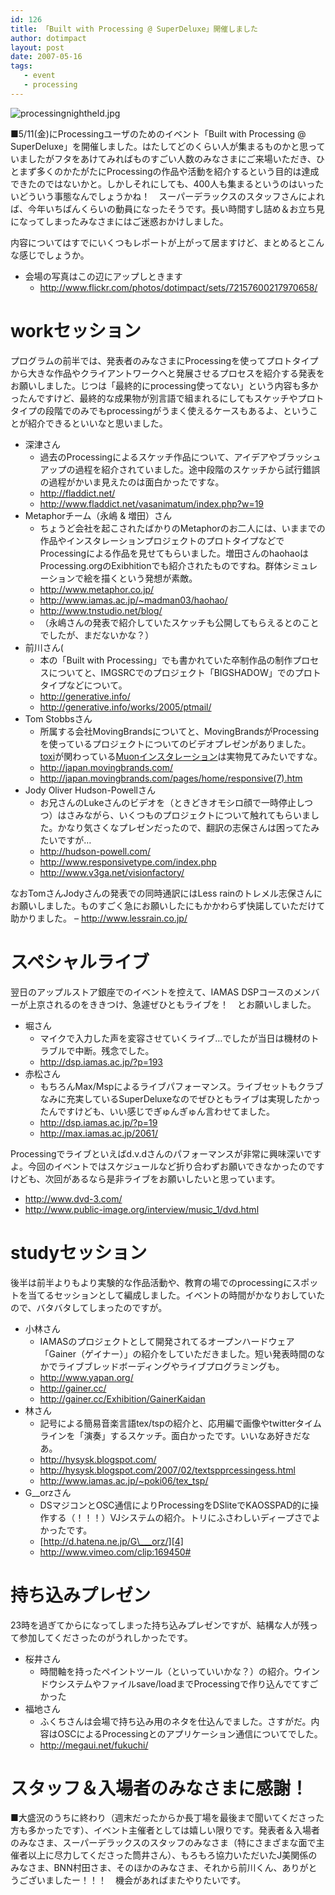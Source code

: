 ```yaml
---
id: 126
title: 「Built with Processing @ SuperDeluxe」開催しました
author: dotimpact
layout: post
date: 2007-05-16
tags:
   - event
   - processing
---
```

![processingnightheld.jpg][1]

■5/11(金)にProcessingユーザのためのイベント「Built with Processing @ SuperDeluxe」を開催しました。はたしてどのくらい人が集まるものかと思っていましたがフタをあけてみればものすごい人数のみなさまにご来場いただき、ひとまず多くのかたがたにProcessingの作品や活動を紹介するという目的は達成できたのではないかと。しかしそれにしても、400人も集まるというのはいったいどういう事態なんでしょうかね！　スーパーデラックスのスタッフさんによれば、今年いちばんくらいの動員になったそうです。長い時間すし詰め＆お立ち見になってしまったみなさまにはご迷惑おかけしました。

内容についてはすでにいくつもレポートが上がって居ますけど、まとめるとこんな感じでしょうか。

  * 会場の写真はこの辺にアップしときます 
      * <http://www.flickr.com/photos/dotimpact/sets/72157600217970658/>

# workセッション

プログラムの前半では、発表者のみなさまにProcessingを使ってプロトタイプから大きな作品やクライアントワークへと発展させるプロセスを紹介する発表をお願いしました。じつは「最終的にprocessing使ってない」という内容も多かったんですけど、最終的な成果物が別言語で組まれるにしてもスケッチやプロトタイプの段階でのみでもprocessingがうまく使えるケースもあるよ、ということが紹介できるといいなと思いました。

  * 深津さん 
      * 過去のProcessingによるスケッチ作品について、アイデアやブラッシュアップの過程を紹介されていました。途中段階のスケッチから試行錯誤の過程がかいま見えたのは面白かったですな。
      * <http://fladdict.net/>
      * <http://www.fladdict.net/vasanimatum/index.php?w=19>
  * Metaphorチーム（永嶋 & 増田）さん 
      * ちょうど会社を起こされたばかりのMetaphorのお二人には、いままでの作品やインスタレーションプロジェクトのプロトタイプなどでProcessingによる作品を見せてもらいました。増田さんのhaohaoはProcessing.orgのExibhitionでも紹介されたものですね。群体シミュレーションで絵を描くという発想が素敵。
      * <http://www.metaphor.co.jp/>
      * <http://www.iamas.ac.jp/~madman03/haohao/>
      * <http://www.tnstudio.net/blog/>
      * （永嶋さんの発表で紹介していたスケッチも公開してもらえるとのことでしたが、まだないかな？）
  * 前川さん( 
      * 本の「Built with Processing」でも書かれていた卒制作品の制作プロセスについてと、IMGSRCでのプロジェクト「BIGSHADOW」でのプロトタイプなどについて。
      * <http://generative.info/>
      * <http://generative.info/works/2005/ptmail/>
  * Tom Stobbsさん 
      * 所属する会社MovingBrandsについてと、MovingBrandsがProcessingを使っているプロジェクトについてのビデオプレゼンがありました。[toxi][2]が関わっている[Muonインスタレーション][3]は実物見てみたいですな。
      * <http://japan.movingbrands.com/>
      * <http://japan.movingbrands.com/pages/home/responsive(7).htm>
  * Jody Oliver Hudson-Powellさん 
      * お兄さんのLukeさんのビデオを（ときどきオモシロ顔で一時停止しつつ）はさみながら、いくつものプロジェクトについて触れてもらいました。かなり気さくなプレゼンだったので、翻訳の志保さんは困ってたみたいですが…
      * <http://hudson-powell.com/>
      * <http://www.responsivetype.com/index.php>
      * <http://www.v3ga.net/visionfactory/>

なおTomさんJodyさんの発表での同時通訳にはLess rainのトレメル志保さんにお願いしました。ものすごく急にお願いしたにもかかわらず快諾していただけて助かりました。 &#8211; <http://www.lessrain.co.jp/>

# スペシャルライブ

翌日のアップルストア銀座でのイベントを控えて、IAMAS DSPコースのメンバーが上京されるのをききつけ、急遽ぜひともライブを！　とお願いしました。

  * 堀さん 
      * マイクで入力した声を変容させていくライブ…でしたが当日は機材のトラブルで中断。残念でした。
      * <http://dsp.iamas.ac.jp/?p=193>
  * 赤松さん 
      * もちろんMax/Mspによるライブパフォーマンス。ライブセットもクラブなみに充実しているSuperDeluxeなのでぜひともライブは実現したかったんですけども、いい感じでぎゅんぎゅん言わせてました。
      * <http://dsp.iamas.ac.jp/?p=19>
      * <http://max.iamas.ac.jp/2061/>

Processingでライブといえばd.v.dさんのパフォーマンスが非常に興味深いですよ。今回のイベントではスケジュールなど折り合わずお願いできなかったのですけども、次回があるなら是非ライブをお願いしたいと思っています。

  * <http://www.dvd-3.com/>
  * <http://www.public-image.org/interview/music_1/dvd.html> 

# studyセッション

後半は前半よりもより実験的な作品活動や、教育の場でのprocessingにスポットを当てるセッションとして編成しました。イベントの時間がかなりおしていたので、バタバタしてしまったのですが。

  * 小林さん 
      * IAMASのプロジェクトとして開発されてるオープンハードウェア「Gainer（ゲイナー）」の紹介をしていただきました。短い発表時間のなかでライブブレッドボーディングやライブプログラミングも。
      * <http://www.yapan.org/>
      * <http://gainer.cc/>
      * <http://gainer.cc/Exhibition/GainerKaidan>
  * 林さん 
      * 記号による簡易音楽言語tex/tspの紹介と、応用編で画像やtwitterタイムラインを「演奏」するスケッチ。面白かったです。いいなあ好きだなあ。
      * <http://hysysk.blogspot.com/>
      * <http://hysysk.blogspot.com/2007/02/textspprcessingess.html>
      * <http://www.iamas.ac.jp/~poki06/tex_tsp/>
  * G__orzさん 
      * DSマジコンとOSC通信によりProcessingをDSliteでKAOSSPAD的に操作する（！！！）VJシステムの紹介。トリにふさわしいディープさでよかったです。
      * [http://d.hatena.ne.jp/G\___orz/][4]
      * <http://www.vimeo.com/clip:169450#>

# 持ち込みプレゼン

23時を過ぎてからになってしまった持ち込みプレゼンですが、結構な人が残って参加してくださったのがうれしかったです。

  * 桜井さん 
      * 時間軸を持ったペイントツール（といっていいかな？）の紹介。ウインドウシステムやファイルsave/loadまでProcessingで作り込んでてすごかった
  * 福地さん 
      * ふくちさんは会場で持ち込み用のネタを仕込んでました。さすがだ。内容はOSCによるProcessingとのアプリケーション通信についてでした。
      * <http://megaui.net/fukuchi/>

# スタッフ＆入場者のみなさまに感謝！

■大盛況のうちに終わり（週末だったからか長丁場を最後まで聞いてくださった方も多かったです）、イベント主催者としては嬉しい限りです。発表者＆入場者のみなさま、スーパーデラックスのスタッフのみなさま（特にさまざまな面で主催者以上に尽力してくださった筒井さん）、もろもろ協力いただいたJ美関係のみなさま、BNN村田さま、そのほかのみなさま、それから前川くん、ありがとうございましたー！！！　機会があればまたやりたいです。

 [1]: http://collisions.doppac.cc/wp-content/uploads/2008/02/processingnightheld.jpg
 [2]: http://www.tnstudio.net/blog/
 [3]: http://www.toxi.co.uk/blog/2007/04/kef-muon-launch.htm
 [4]: http://d.hatena.ne.jp/G___orz/
